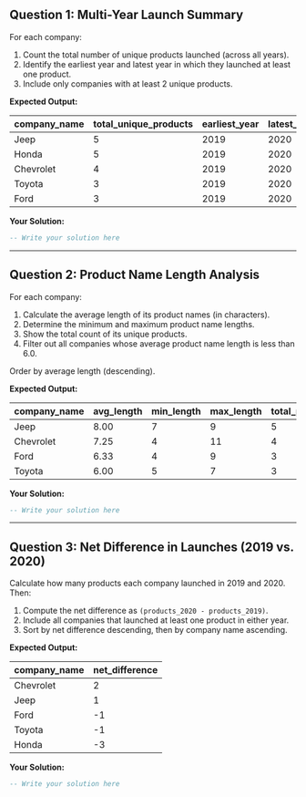 ## Question 1: Multi-Year Launch Summary

For each company:
1. Count the total number of unique products launched (across all years).
2. Identify the earliest year and latest year in which they launched at least one product.
3. Include only companies with at least 2 unique products.

**Expected Output:**

| company_name | total_unique_products | earliest_year | latest_year |
|--------------|-----------------------|---------------|------------|
| Jeep         | 5                     | 2019          | 2020       |
| Honda        | 5                     | 2019          | 2020       |
| Chevrolet    | 4                     | 2019          | 2020       |
| Toyota       | 3                     | 2019          | 2020       |
| Ford         | 3                     | 2019          | 2020       |

**Your Solution:**
````sql
-- Write your solution here
````

---

## Question 2: Product Name Length Analysis

For each company:
1. Calculate the average length of its product names (in characters).
2. Determine the minimum and maximum product name lengths.
3. Show the total count of its unique products.
4. Filter out all companies whose average product name length is less than 6.0.

Order by average length (descending).

**Expected Output:**

| company_name | avg_length | min_length | max_length | total_products |
|--------------|-----------|------------|------------|----------------|
| Jeep         | 8.00      | 7          | 9          | 5              |
| Chevrolet    | 7.25      | 4          | 11         | 4              |
| Ford         | 6.33      | 4          | 9          | 3              |
| Toyota       | 6.00      | 5          | 7          | 3              |

**Your Solution:**
````sql
-- Write your solution here
````

---

## Question 3: Net Difference in Launches (2019 vs. 2020)

Calculate how many products each company launched in 2019 and 2020. Then:
1. Compute the net difference as `(products_2020 - products_2019)`.
2. Include all companies that launched at least one product in either year.
3. Sort by net difference descending, then by company name ascending.

**Expected Output:**

| company_name | net_difference |
|--------------|----------------|
| Chevrolet    | 2              |
| Jeep         | 1              |
| Ford         | -1             |
| Toyota       | -1             |
| Honda        | -3             |

**Your Solution:**
````sql
-- Write your solution here

